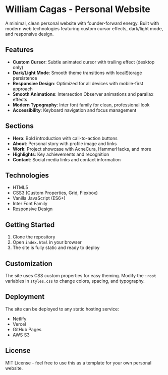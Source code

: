 # William Cagas - Personal Website

A minimal, clean personal website with founder-forward energy. Built with modern web technologies featuring custom cursor effects, dark/light mode, and responsive design.

## Features

- **Custom Cursor**: Subtle animated cursor with trailing effect (desktop only)
- **Dark/Light Mode**: Smooth theme transitions with localStorage persistence
- **Responsive Design**: Optimized for all devices with mobile-first approach
- **Smooth Animations**: Intersection Observer animations and parallax effects
- **Modern Typography**: Inter font family for clean, professional look
- **Accessibility**: Keyboard navigation and focus management

## Sections

- **Hero**: Bold introduction with call-to-action buttons
- **About**: Personal story with profile image and links
- **Work**: Project showcase with AcneCura, HammerHacks, and more
- **Highlights**: Key achievements and recognition
- **Contact**: Social media links and contact information

## Technologies

- HTML5
- CSS3 (Custom Properties, Grid, Flexbox)
- Vanilla JavaScript (ES6+)
- Inter Font Family
- Responsive Design

## Getting Started

1. Clone the repository
2. Open `index.html` in your browser
3. The site is fully static and ready to deploy

## Customization

The site uses CSS custom properties for easy theming. Modify the `:root` variables in `styles.css` to change colors, spacing, and typography.

## Deployment

The site can be deployed to any static hosting service:
- Netlify
- Vercel
- GitHub Pages
- AWS S3

## License

MIT License - feel free to use this as a template for your own personal website.
